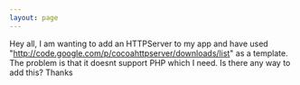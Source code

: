 ```yaml
---
layout: page
---
```


Hey all,
I am wanting to add an HTTPServer to my app and have used "http://code.google.com/p/cocoahttpserver/downloads/list" as a template. The problem is that it doesnt support PHP which I need. Is there any way to add this?
Thanks
